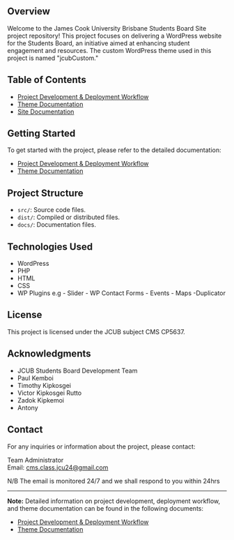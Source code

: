 ## Overview

Welcome to the James Cook University Brisbane Students Board Site project repository! This project focuses on delivering a WordPress website for the Students Board, an initiative aimed at enhancing student engagement and resources. The custom WordPress theme used in this project is named "jcubCustom."

## Table of Contents

- [Project Development & Deployment Workflow](Deployment.md)
- [Theme Documentation](theme.md)
- [Site Documentation](site.md)

## Getting Started

To get started with the project, please refer to the detailed documentation:

- [Project Development & Deployment Workflow](Deployment.md)
- [Theme Documentation](theme.md)

## Project Structure

- `src/`: Source code files.
- `dist/`: Compiled or distributed files.
- `docs/`: Documentation files.

## Technologies Used

- WordPress
- PHP
- HTML
- CSS
- WP Plugins e.g
        - Slider
        - WP Contact Forms
        - Events
        - Maps
        -Duplicator
  

## License

This project is licensed under the JCUB subject CMS CP5637.

## Acknowledgments

- JCUB Students Board Development Team
- Paul Kemboi
- Timothy Kipkosgei
- Victor Kipkosgei Rutto
- Zadok Kipkemoi
- Antony


## Contact

For any inquiries or information about the project, please contact:

Team Administrator   
Email: cms.class.jcu24@gmail.com

N/B The email is monitored 24/7 and we shall respond to you within 24hrs

---

**Note:** Detailed information on project development, deployment workflow, and theme documentation can be found in the following documents:

- [Project Development & Deployment Workflow](Deployment.md)
- [Theme Documentation](theme.md)
